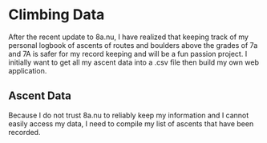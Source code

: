 # Climbing Data
After the recent update to 8a.nu, I have realized that keeping track of my personal logbook of ascents of routes and boulders above the grades of 7a and 7A is safer for my record keeping and will be a fun passion project. I initially want to get all my ascent data into a .csv file then build my own web application.

## Ascent Data
Because I do not trust 8a.nu to reliably keep my information and I cannot easily access my data, I need to compile my list of ascents that have been recorded.
